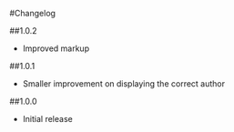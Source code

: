 #Changelog

##1.0.2

- Improved markup

##1.0.1

- Smaller improvement on displaying the correct author

##1.0.0

- Initial release